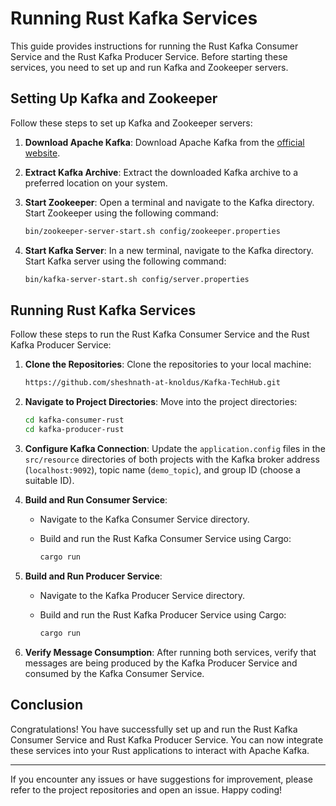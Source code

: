 # Running Rust Kafka Services

This guide provides instructions for running the Rust Kafka Consumer Service and the Rust Kafka Producer Service. Before starting these services, you need to set up and run Kafka and Zookeeper servers.

## Setting Up Kafka and Zookeeper

Follow these steps to set up Kafka and Zookeeper servers:

1. **Download Apache Kafka**: Download Apache Kafka from the [official website](https://kafka.apache.org/downloads).

2. **Extract Kafka Archive**: Extract the downloaded Kafka archive to a preferred location on your system.

3. **Start Zookeeper**: Open a terminal and navigate to the Kafka directory. Start Zookeeper using the following command:

    ```bash
    bin/zookeeper-server-start.sh config/zookeeper.properties
    ```

4. **Start Kafka Server**: In a new terminal, navigate to the Kafka directory. Start Kafka server using the following command:

    ```bash
    bin/kafka-server-start.sh config/server.properties
    ```



## Running Rust Kafka Services

Follow these steps to run the Rust Kafka Consumer Service and the Rust Kafka Producer Service:

1. **Clone the Repositories**: Clone the repositories to your local machine:

    ```bash
    https://github.com/sheshnath-at-knoldus/Kafka-TechHub.git
    ```

2. **Navigate to Project Directories**: Move into the project directories:

    ```bash
    cd kafka-consumer-rust
    cd kafka-producer-rust
    ```

3. **Configure Kafka Connection**: Update the `application.config` files in the `src/resource` directories of both projects with the Kafka broker address (`localhost:9092`), topic name (`demo_topic`), and group ID (choose a suitable ID).

4. **Build and Run Consumer Service**:
   - Navigate to the Kafka Consumer Service directory.
   - Build and run the Rust Kafka Consumer Service using Cargo:

     ```bash
     cargo run
     ```

5. **Build and Run Producer Service**:
   - Navigate to the Kafka Producer Service directory.
   - Build and run the Rust Kafka Producer Service using Cargo:

     ```bash
     cargo run
     ```

6. **Verify Message Consumption**: After running both services, verify that messages are being produced by the Kafka Producer Service and consumed by the Kafka Consumer Service.

## Conclusion

Congratulations! You have successfully set up and run the Rust Kafka Consumer Service and Rust Kafka Producer Service. You can now integrate these services into your Rust applications to interact with Apache Kafka.

---

If you encounter any issues or have suggestions for improvement, please refer to the  project repositories and open an issue. Happy coding!

